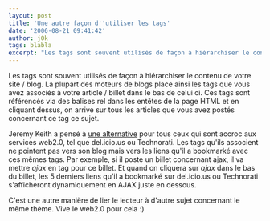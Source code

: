 ```yaml
---
layout: post
title: 'Une autre façon d''utiliser les tags'
date: '2006-08-21 09:41:42'
author: j0k
tags: blabla
excerpt: "Les tags sont souvent utilisés de façon à hiérarchiser le contenu de votre site / blog. La plupart des moteurs de blogs place ainsi les tags que vous avez associés à votre article / billet dans le bas de celui ci.     \nCes tags sont référencés via des balises rel dans les entêtes de la page HTML et en cliquant dessus, on arrive sur tous les articles que vous avez      …"
---
```


Les tags sont souvent utilisés de façon à hiérarchiser le contenu de votre site / blog. La plupart des moteurs de blogs place ainsi les tags que vous avez associés à votre article / billet dans le bas de celui ci.
Ces tags sont référencés via des balises rel dans les entêtes de la page HTML et en cliquant dessus, on arrive sur tous les articles que vous avez postés concernant ce tag ce sujet.

Jeremy Keith a pensé à [une alternative](http://adactio.com/journal/1162) pour tous ceux qui sont accroc aux services web2.0, tel que del.icio.us ou Technorati. Les tags qu'ils associent ne pointent pas vers son blog mais vers les liens qu'il a bookmarké avec ces mêmes tags.   Par exemple, si il poste un billet concernant ajax, il va mettre *ajax* en tag pour ce billet. Et quand on cliquera sur *ajax* dans le bas du billet, les 5 derniers liens qu'il a bookmarké sur del.icio.us ou Technorati s'afficheront dynamiquement en AJAX juste en dessous.

C'est une autre manière de lier le lecteur à d'autre sujet concernant le même thème. Vive le web2.0 pour cela :)
